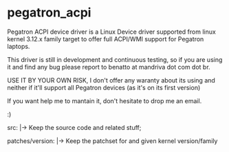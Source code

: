pegatron_acpi
=============

Pegatron ACPI device driver is a Linux Device driver supported from linux kernel 3.12.x family
target to offer full ACPI/WMI support for Pegatron laptops.

This driver is still in development and continuous testing, so if you are using it and find any bug please report
to benatto at mandriva dot com dot br. 

USE IT BY YOUR OWN RISK, I don't offer any waranty about its using and neither if it'll support all Pegatron devices
(as it's on its first version)

If you want help me to mantain it, don't hesitate to drop me an email.

:)

src:
 |-> Keep the source code and related stuff;

patches/version:
 |-> Keep the patchset for and given kernel version/family

